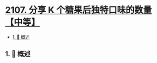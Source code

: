 # [2107. 分享 K 个糖果后独特口味的数量【中等】](https://github.com/Tdahuyou/TNotes.leetcode/tree/main/notes/2107.%20%E5%88%86%E4%BA%AB%20K%20%E4%B8%AA%E7%B3%96%E6%9E%9C%E5%90%8E%E7%8B%AC%E7%89%B9%E5%8F%A3%E5%91%B3%E7%9A%84%E6%95%B0%E9%87%8F%E3%80%90%E4%B8%AD%E7%AD%89%E3%80%91)

<!-- region:toc -->

- [1. 📝 概述](#1--概述)

<!-- endregion:toc -->

## 1. 📝 概述
